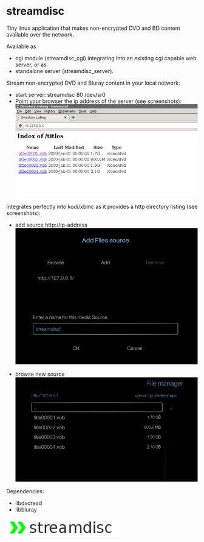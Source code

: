 # streamdisc

Tiny linux application that makes non-encrypted DVD and BD content available over the network.

Available as 
- cgi module (streamdisc_cgi) integrating into an existing cgi capable web server, or as
- standalone server (streamdisc_server).

Stream non-encrypted DVD and Bluray content in your local network:
- start server: streamdisc 80 /dev/sr0
- Point your browser the ip address of the server (see screenshots):
![browser](/browser.png)

Integrates perfectly into kodi/xbmc as it provides a http directory listing (see screenshots):

- add source http://ip-address
![add source](/add_source.png)

- browse new source
![directory listing](/dir_listing.png)


Dependencies:
- libdvdread
- libbluray

![streamdisc logo](/logo.png)

